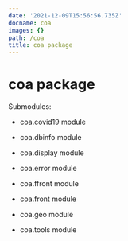 ```yaml
---
date: '2021-12-09T15:56:56.735Z'
docname: coa
images: {}
path: /coa
title: coa package
---
```


# coa package

Submodules:


* coa.covid19 module


* coa.dbinfo module


* coa.display module


* coa.error module


* coa.ffront module


* coa.front module


* coa.geo module


* coa.tools module
